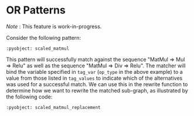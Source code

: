 # OR Patterns

*Note* : This feature is work-in-progress.

Consider the following pattern:

```{literalinclude} examples/or_pattern.py
:pyobject: scaled_matmul
```

This pattern will successfully match against the sequence "MatMul => Mul => Relu" as
well as the sequence "MatMul => Div => Relu". The matcher will bind the variable
specified in `tag_var` (`op_type` in the above example) to a value from those
listed in `tag_values` to indicate which of the alternatives was used for a
successful match. We can use this in the rewrite function to determine how
we want to rewrite the matched sub-graph, as illustrated by the following code:

```{literalinclude} examples/or_pattern.py
:pyobject: scaled_matmul_replacement
```